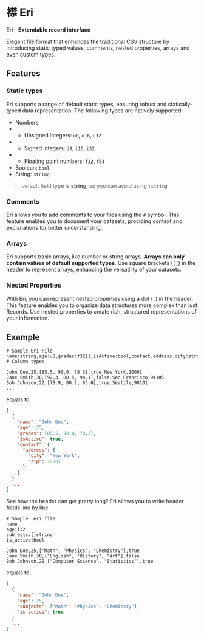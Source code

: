 # 襟 Eri 

Eri - **Extendable record interface**

Elegant file format that enhances the traditional CSV structure by introducing static typed values, comments, nested properties, arrays and even custom types.

## Features

### Static types
Eri supports a range of default static types, ensuring robust and statically-typed data representation. The following types are natively supported:

- Numbers
- - Unsigned integers: `u8`, `u16`, `u32`
- - Signed integers: `i8`, `i16`, `i32`
- - Floating point numbers: `f32`, `f64`
- Boolean: `bool`
- String: `string`

> default field type is **string**, so you can avoid using `:string`

### Comments

Eri allows you to add comments to your files using the `#` symbol. This feature enables you to document your datasets, providing context and explanations for better understanding.

### Arrays

Eri supports basic arrays, like number or string arrays. **Arrays can only contain values of default supported types**. Use square brackets (`[]`) in the header to represent arrays, enhancing the versatility of your datasets.

### Nested Properties

With Eri, you can represent nested properties using a dot (`.`) in the header. This feature enables you to organize data structures more complex than just Records. Use nested properties to create rich, structured representations of your information.

## Example

```eri
# Sample Eri File
name:string,age:u8,grades:f32[],isActive:bool,contact.address.city:string,contact.address.zip:u32 # Column types

John Doe,25,[85.5, 90.0, 78.3],true,New York,10001
Jane Smith,30,[92.3, 88.5, 94.1],false,San Francisco,94105
Bob Johnson,22,[78.9, 80.2, 85.0],true,Seattle,98101
...
```

equals to:

```json
[
  {
    "name": "John Doe",
    "age": 25,
    "grades": [85.5, 90.0, 78.3],
    "isActive": true,
    "contact": {
      "address": {
        "city": "New York",
        "zip": 10001
      }
    }
  }
  ...
]
```

See how the header can get pretty long? Eri allows you to write header fields line by line

```eri
# Sample .eri file
name
age:i32
subjects:[]string
is_active:bool

John Doe,25,["Math", "Physics", "Chemistry"],true
Jane Smith,30,["English", "History", "Art"],false
Bob Johnson,22,["Computer Science", "Statistics"],true
```

equals to:

```json
[
  {
    "name": "John Doe",
    "age": 25,
    "subjects": ["Math", "Physics", "Chemistry"],
    "is_active": true
  }
  ...
]
```
